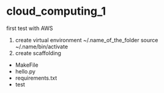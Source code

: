 # cloud_computing_1
first test with AWS

1. create virtual environment ~/.name_of_the_folder  source ~/.name/bin/activate
2. create scaffolding

* MakeFile
* hello.py
* requirements.txt
* test
